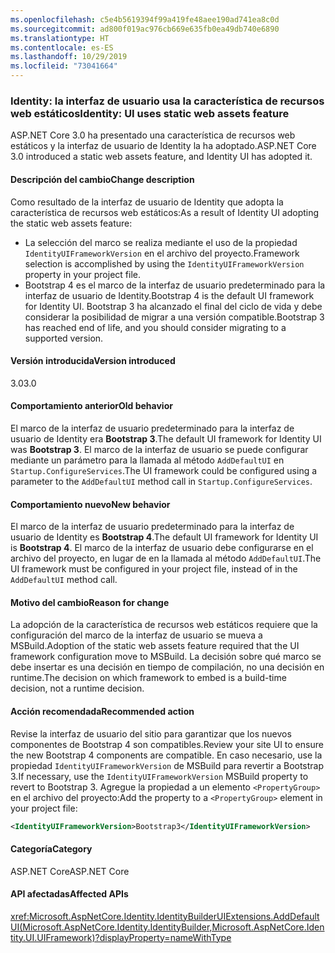 ```yaml
---
ms.openlocfilehash: c5e4b5619394f99a419fe48aee190ad741ea8c0d
ms.sourcegitcommit: ad800f019ac976cb669e635fb0ea49db740e6890
ms.translationtype: HT
ms.contentlocale: es-ES
ms.lasthandoff: 10/29/2019
ms.locfileid: "73041664"
---
```

### <a name="identity-ui-uses-static-web-assets-feature"></a><span data-ttu-id="5e23a-101">Identity: la interfaz de usuario usa la característica de recursos web estáticos</span><span class="sxs-lookup"><span data-stu-id="5e23a-101">Identity: UI uses static web assets feature</span></span>

<span data-ttu-id="5e23a-102">ASP.NET Core 3.0 ha presentado una característica de recursos web estáticos y la interfaz de usuario de Identity la ha adoptado.</span><span class="sxs-lookup"><span data-stu-id="5e23a-102">ASP.NET Core 3.0 introduced a static web assets feature, and Identity UI has adopted it.</span></span>

#### <a name="change-description"></a><span data-ttu-id="5e23a-103">Descripción del cambio</span><span class="sxs-lookup"><span data-stu-id="5e23a-103">Change description</span></span>

<span data-ttu-id="5e23a-104">Como resultado de la interfaz de usuario de Identity que adopta la característica de recursos web estáticos:</span><span class="sxs-lookup"><span data-stu-id="5e23a-104">As a result of Identity UI adopting the static web assets feature:</span></span>

- <span data-ttu-id="5e23a-105">La selección del marco se realiza mediante el uso de la propiedad `IdentityUIFrameworkVersion` en el archivo del proyecto.</span><span class="sxs-lookup"><span data-stu-id="5e23a-105">Framework selection is accomplished by using the `IdentityUIFrameworkVersion` property in your project file.</span></span>
- <span data-ttu-id="5e23a-106">Bootstrap 4 es el marco de la interfaz de usuario predeterminado para la interfaz de usuario de Identity.</span><span class="sxs-lookup"><span data-stu-id="5e23a-106">Bootstrap 4 is the default UI framework for Identity UI.</span></span> <span data-ttu-id="5e23a-107">Bootstrap 3 ha alcanzado el final del ciclo de vida y debe considerar la posibilidad de migrar a una versión compatible.</span><span class="sxs-lookup"><span data-stu-id="5e23a-107">Bootstrap 3 has reached end of life, and you should consider migrating to a supported version.</span></span>

#### <a name="version-introduced"></a><span data-ttu-id="5e23a-108">Versión introducida</span><span class="sxs-lookup"><span data-stu-id="5e23a-108">Version introduced</span></span>

<span data-ttu-id="5e23a-109">3.0</span><span class="sxs-lookup"><span data-stu-id="5e23a-109">3.0</span></span>

#### <a name="old-behavior"></a><span data-ttu-id="5e23a-110">Comportamiento anterior</span><span class="sxs-lookup"><span data-stu-id="5e23a-110">Old behavior</span></span>

<span data-ttu-id="5e23a-111">El marco de la interfaz de usuario predeterminado para la interfaz de usuario de Identity era **Bootstrap 3**.</span><span class="sxs-lookup"><span data-stu-id="5e23a-111">The default UI framework for Identity UI was **Bootstrap 3**.</span></span> <span data-ttu-id="5e23a-112">El marco de la interfaz de usuario se puede configurar mediante un parámetro para la llamada al método `AddDefaultUI` en `Startup.ConfigureServices`.</span><span class="sxs-lookup"><span data-stu-id="5e23a-112">The UI framework could be configured using a parameter to the `AddDefaultUI` method call in `Startup.ConfigureServices`.</span></span>

#### <a name="new-behavior"></a><span data-ttu-id="5e23a-113">Comportamiento nuevo</span><span class="sxs-lookup"><span data-stu-id="5e23a-113">New behavior</span></span>

<span data-ttu-id="5e23a-114">El marco de la interfaz de usuario predeterminado para la interfaz de usuario de Identity es **Bootstrap 4**.</span><span class="sxs-lookup"><span data-stu-id="5e23a-114">The default UI framework for Identity UI is **Bootstrap 4**.</span></span> <span data-ttu-id="5e23a-115">El marco de la interfaz de usuario debe configurarse en el archivo del proyecto, en lugar de en la llamada al método `AddDefaultUI`.</span><span class="sxs-lookup"><span data-stu-id="5e23a-115">The UI framework must be configured in your project file, instead of in the `AddDefaultUI` method call.</span></span>

#### <a name="reason-for-change"></a><span data-ttu-id="5e23a-116">Motivo del cambio</span><span class="sxs-lookup"><span data-stu-id="5e23a-116">Reason for change</span></span>

<span data-ttu-id="5e23a-117">La adopción de la característica de recursos web estáticos requiere que la configuración del marco de la interfaz de usuario se mueva a MSBuild.</span><span class="sxs-lookup"><span data-stu-id="5e23a-117">Adoption of the static web assets feature required that the UI framework configuration move to MSBuild.</span></span> <span data-ttu-id="5e23a-118">La decisión sobre qué marco se debe insertar es una decisión en tiempo de compilación, no una decisión en runtime.</span><span class="sxs-lookup"><span data-stu-id="5e23a-118">The decision on which framework to embed is a build-time decision, not a runtime decision.</span></span>

#### <a name="recommended-action"></a><span data-ttu-id="5e23a-119">Acción recomendada</span><span class="sxs-lookup"><span data-stu-id="5e23a-119">Recommended action</span></span>

<span data-ttu-id="5e23a-120">Revise la interfaz de usuario del sitio para garantizar que los nuevos componentes de Bootstrap 4 son compatibles.</span><span class="sxs-lookup"><span data-stu-id="5e23a-120">Review your site UI to ensure the new Bootstrap 4 components are compatible.</span></span> <span data-ttu-id="5e23a-121">En caso necesario, use la propiedad `IdentityUIFrameworkVersion` de MSBuild para revertir a Bootstrap 3.</span><span class="sxs-lookup"><span data-stu-id="5e23a-121">If necessary, use the `IdentityUIFrameworkVersion` MSBuild property to revert to Bootstrap 3.</span></span> <span data-ttu-id="5e23a-122">Agregue la propiedad a un elemento `<PropertyGroup>` en el archivo del proyecto:</span><span class="sxs-lookup"><span data-stu-id="5e23a-122">Add the property to a `<PropertyGroup>` element in your project file:</span></span>

```xml
<IdentityUIFrameworkVersion>Bootstrap3</IdentityUIFrameworkVersion>
```

#### <a name="category"></a><span data-ttu-id="5e23a-123">Categoría</span><span class="sxs-lookup"><span data-stu-id="5e23a-123">Category</span></span>

<span data-ttu-id="5e23a-124">ASP.NET Core</span><span class="sxs-lookup"><span data-stu-id="5e23a-124">ASP.NET Core</span></span>

#### <a name="affected-apis"></a><span data-ttu-id="5e23a-125">API afectadas</span><span class="sxs-lookup"><span data-stu-id="5e23a-125">Affected APIs</span></span>

<xref:Microsoft.AspNetCore.Identity.IdentityBuilderUIExtensions.AddDefaultUI(Microsoft.AspNetCore.Identity.IdentityBuilder,Microsoft.AspNetCore.Identity.UI.UIFramework)?displayProperty=nameWithType>

<!-- 

#### Affected APIs

`M:Microsoft.AspNetCore.Identity.IdentityBuilderUIExtensions.AddDefaultUI(Microsoft.AspNetCore.Identity.IdentityBuilder,Microsoft.AspNetCore.Identity.UI.UIFramework)`

-->
